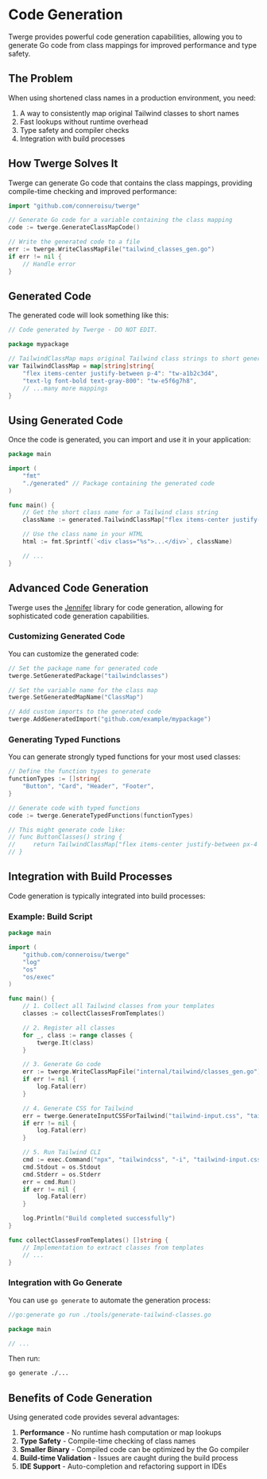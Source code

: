 # Code Generation

Twerge provides powerful code generation capabilities, allowing you to generate Go code from class mappings for improved performance and type safety.

## The Problem

When using shortened class names in a production environment, you need:

1. A way to consistently map original Tailwind classes to short names
2. Fast lookups without runtime overhead
3. Type safety and compiler checks
4. Integration with build processes

## How Twerge Solves It

Twerge can generate Go code that contains the class mappings, providing compile-time checking and improved performance:

```go
import "github.com/conneroisu/twerge"

// Generate Go code for a variable containing the class mapping
code := twerge.GenerateClassMapCode()

// Write the generated code to a file
err := twerge.WriteClassMapFile("tailwind_classes_gen.go")
if err != nil {
    // Handle error
}
```

## Generated Code

The generated code will look something like this:

```go
// Code generated by Twerge - DO NOT EDIT.

package mypackage

// TailwindClassMap maps original Tailwind class strings to short generated class names
var TailwindClassMap = map[string]string{
    "flex items-center justify-between p-4": "tw-a1b2c3d4",
    "text-lg font-bold text-gray-800": "tw-e5f6g7h8",
    // ...many more mappings
}
```

## Using Generated Code

Once the code is generated, you can import and use it in your application:

```go
package main

import (
    "fmt"
    "./generated" // Package containing the generated code
)

func main() {
    // Get the short class name for a Tailwind class string
    className := generated.TailwindClassMap["flex items-center justify-between p-4"]

    // Use the class name in your HTML
    html := fmt.Sprintf(`<div class="%s">...</div>`, className)

    // ...
}
```

## Advanced Code Generation

Twerge uses the [Jennifer](https://github.com/dave/jennifer) library for code generation, allowing for sophisticated code generation capabilities.

### Customizing Generated Code

You can customize the generated code:

```go
// Set the package name for generated code
twerge.SetGeneratedPackage("tailwindclasses")

// Set the variable name for the class map
twerge.SetGeneratedMapName("ClassMap")

// Add custom imports to the generated code
twerge.AddGeneratedImport("github.com/example/mypackage")
```

### Generating Typed Functions

You can generate strongly typed functions for your most used classes:

```go
// Define the function types to generate
functionTypes := []string{
    "Button", "Card", "Header", "Footer",
}

// Generate code with typed functions
code := twerge.GenerateTypedFunctions(functionTypes)

// This might generate code like:
// func ButtonClasses() string {
//     return TailwindClassMap["flex items-center justify-between px-4 py-2 rounded bg-blue-500 text-white"]
// }
```

## Integration with Build Processes

Code generation is typically integrated into build processes:

### Example: Build Script

```go
package main

import (
    "github.com/conneroisu/twerge"
    "log"
    "os"
    "os/exec"
)

func main() {
    // 1. Collect all Tailwind classes from your templates
    classes := collectClassesFromTemplates()

    // 2. Register all classes
    for _, class := range classes {
        twerge.It(class)
    }

    // 3. Generate Go code
    err := twerge.WriteClassMapFile("internal/tailwind/classes_gen.go")
    if err != nil {
        log.Fatal(err)
    }

    // 4. Generate CSS for Tailwind
    err = twerge.GenerateInputCSSForTailwind("tailwind-input.css", "tailwind-output.css")
    if err != nil {
        log.Fatal(err)
    }

    // 5. Run Tailwind CLI
    cmd := exec.Command("npx", "tailwindcss", "-i", "tailwind-input.css", "-o", "public/css/styles.css", "--minify")
    cmd.Stdout = os.Stdout
    cmd.Stderr = os.Stderr
    err = cmd.Run()
    if err != nil {
        log.Fatal(err)
    }

    log.Println("Build completed successfully")
}

func collectClassesFromTemplates() []string {
    // Implementation to extract classes from templates
    // ...
}
```

### Integration with Go Generate

You can use `go generate` to automate the generation process:

```go
//go:generate go run ./tools/generate-tailwind-classes.go

package main

// ...
```

Then run:

```bash
go generate ./...
```

## Benefits of Code Generation

Using generated code provides several advantages:

1. **Performance** - No runtime hash computation or map lookups
2. **Type Safety** - Compile-time checking of class names
3. **Smaller Binary** - Compiled code can be optimized by the Go compiler
4. **Build-time Validation** - Issues are caught during the build process
5. **IDE Support** - Auto-completion and refactoring support in IDEs
